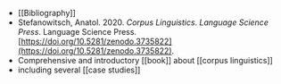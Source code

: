 - [[Bibliography]]
- Stefanowitsch, Anatol. 2020. *Corpus Linguistics*. *Language Science Press*. Language Science Press. [https://doi.org/10.5281/zenodo.3735822](https://doi.org/10.5281/zenodo.3735822).
- Comprehensive and introductory [[book]] about [[corpus linguistics]]
- including several [[case studies]]